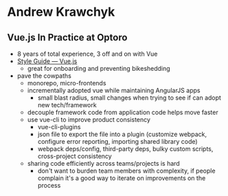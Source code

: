 # Andrew Krawchyk

## Vue.js In Practice at Optoro

- 8 years of total experience, 3 off and on with Vue
- [Style Guide — Vue.js](https://vuejs.org/v2/style-guide/)
  - great for onboarding and preventing bikeshedding
- pave the cowpaths
  - monorepo, micro-frontends
  - incrementally adopted vue while maintaining AngularJS apps
    - small blast radius, small changes when trying to see if can adopt new tech/framework
  - decouple framework code from application code helps move faster
  - use vue-cli to improve product consistency
    - vue-cli-plugins
    - json file to export the file into a plugin (customize webpack, configure error reporting, importing shared library code)
    - webpack deps/config, third-party deps, bulky custom scripts, cross-project consistency
  - sharing code efficiently across teams/projects is hard
    - don't want to burden team members with complexity, if people complain it's a good way to iterate on improvements on the process
